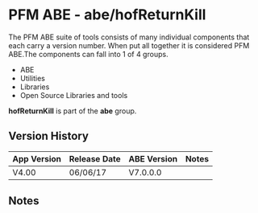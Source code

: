 # PFM ABE - abe/hofReturnKill

The PFM ABE suite of tools consists of many individual components that each carry a version number.  When put all together it is considered PFM ABE.The components can fall into 1 of 4 groups.
- ABE
- Utilities
- Libraries
- Open Source Libraries and tools

**hofReturnKill** is part of the **abe** group.

## Version History

|App Version|Release Date|ABE Version|Notes|
|-------|------------|-----|---|
|V4.00|06/06/17|V7.0.0.0|  |

## Notes
